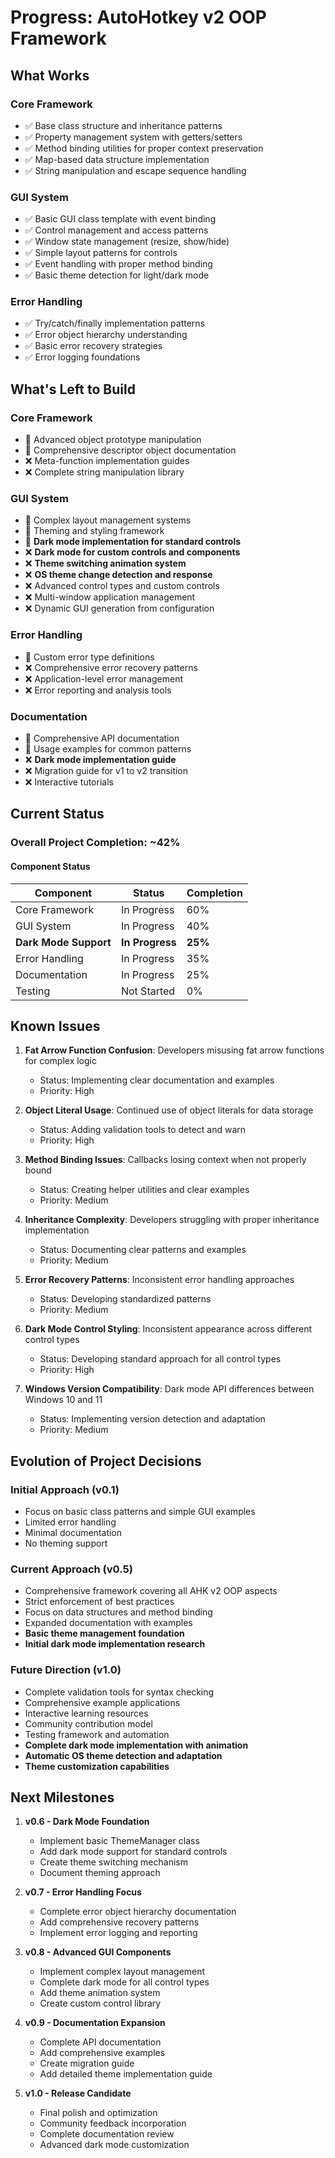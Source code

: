 # Progress: AutoHotkey v2 OOP Framework

## What Works

### Core Framework
- ✅ Base class structure and inheritance patterns
- ✅ Property management system with getters/setters
- ✅ Method binding utilities for proper context preservation
- ✅ Map-based data structure implementation
- ✅ String manipulation and escape sequence handling

### GUI System
- ✅ Basic GUI class template with event binding
- ✅ Control management and access patterns
- ✅ Window state management (resize, show/hide)
- ✅ Simple layout patterns for controls
- ✅ Event handling with proper method binding
- ✅ Basic theme detection for light/dark mode

### Error Handling
- ✅ Try/catch/finally implementation patterns
- ✅ Error object hierarchy understanding
- ✅ Basic error recovery strategies
- ✅ Error logging foundations

## What's Left to Build

### Core Framework
- 🔄 Advanced object prototype manipulation
- 🔄 Comprehensive descriptor object documentation
- ❌ Meta-function implementation guides
- ❌ Complete string manipulation library

### GUI System
- 🔄 Complex layout management systems
- 🔄 Theming and styling framework
- 🔄 **Dark mode implementation for standard controls**
- ❌ **Dark mode for custom controls and components**
- ❌ **Theme switching animation system**
- ❌ **OS theme change detection and response**
- ❌ Advanced control types and custom controls
- ❌ Multi-window application management
- ❌ Dynamic GUI generation from configuration

### Error Handling
- 🔄 Custom error type definitions
- ❌ Comprehensive error recovery patterns
- ❌ Application-level error management
- ❌ Error reporting and analysis tools

### Documentation
- 🔄 Comprehensive API documentation
- 🔄 Usage examples for common patterns
- ❌ **Dark mode implementation guide**
- ❌ Migration guide for v1 to v2 transition
- ❌ Interactive tutorials

## Current Status

### Overall Project Completion: ~42%

#### Component Status
| Component | Status | Completion |
|-----------|--------|------------|
| Core Framework | In Progress | 60% |
| GUI System | In Progress | 40% |
| **Dark Mode Support** | **In Progress** | **25%** |
| Error Handling | In Progress | 35% |
| Documentation | In Progress | 25% |
| Testing | Not Started | 0% |

## Known Issues

1. **Fat Arrow Function Confusion**: Developers misusing fat arrow functions for complex logic
   - Status: Implementing clear documentation and examples
   - Priority: High

2. **Object Literal Usage**: Continued use of object literals for data storage
   - Status: Adding validation tools to detect and warn
   - Priority: High

3. **Method Binding Issues**: Callbacks losing context when not properly bound
   - Status: Creating helper utilities and clear examples
   - Priority: Medium

4. **Inheritance Complexity**: Developers struggling with proper inheritance implementation
   - Status: Documenting clear patterns and examples
   - Priority: Medium

5. **Error Recovery Patterns**: Inconsistent error handling approaches
   - Status: Developing standardized patterns
   - Priority: Medium

6. **Dark Mode Control Styling**: Inconsistent appearance across different control types
   - Status: Developing standard approach for all control types
   - Priority: High

7. **Windows Version Compatibility**: Dark mode API differences between Windows 10 and 11
   - Status: Implementing version detection and adaptation
   - Priority: Medium

## Evolution of Project Decisions

### Initial Approach (v0.1)
- Focus on basic class patterns and simple GUI examples
- Limited error handling
- Minimal documentation
- No theming support

### Current Approach (v0.5)
- Comprehensive framework covering all AHK v2 OOP aspects
- Strict enforcement of best practices
- Focus on data structures and method binding
- Expanded documentation with examples
- **Basic theme management foundation**
- **Initial dark mode implementation research**

### Future Direction (v1.0)
- Complete validation tools for syntax checking
- Comprehensive example applications
- Interactive learning resources
- Community contribution model
- Testing framework and automation
- **Complete dark mode implementation with animation**
- **Automatic OS theme detection and adaptation**
- **Theme customization capabilities**

## Next Milestones

1. **v0.6 - Dark Mode Foundation**
   - Implement basic ThemeManager class
   - Add dark mode support for standard controls
   - Create theme switching mechanism
   - Document theming approach

2. **v0.7 - Error Handling Focus**
   - Complete error object hierarchy documentation
   - Add comprehensive recovery patterns
   - Implement error logging and reporting

3. **v0.8 - Advanced GUI Components**
   - Implement complex layout management
   - Complete dark mode for all control types
   - Add theme animation system
   - Create custom control library

4. **v0.9 - Documentation Expansion**
   - Complete API documentation
   - Add comprehensive examples
   - Create migration guide
   - Add detailed theme implementation guide

5. **v1.0 - Release Candidate**
   - Final polish and optimization
   - Community feedback incorporation
   - Complete documentation review
   - Advanced dark mode customization
